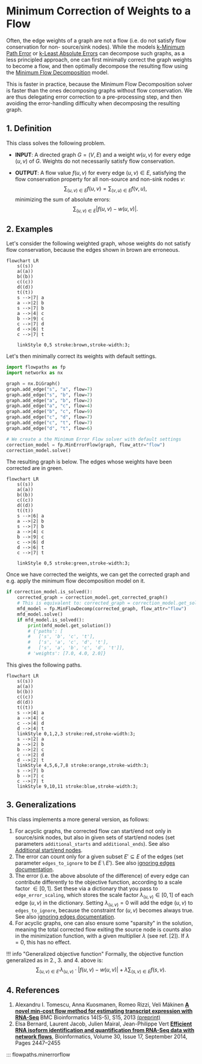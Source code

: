 # Minimum Correction of Weights to a Flow

Often, the edge weights of a graph are not a flow (i.e. do not satisfy flow conservation for non- source/sink nodes). While the models [k-Minimum Path Error](k-min-path-error.md) or [k-Least Absolute Errors](k-least-absolute-errors.md) can decompose such graphs, as a less principled approach, one can first minimally correct the graph weights to become a flow, and then optimally decompose the resulting flow using the [Minimum Flow Decomposition](minimum-flow-decomposition.md) model. 

This is faster in practice, because the Minimum Flow Decomposition solver is faster than the ones decomposing graphs without flow conservation. We are thus delegating error correction to a pre-processing step, and then avoiding the error-handling difficulty when decomposing the resulting graph.

## 1. Definition

This class solves the following problem.

- **INPUT**: A directed graph $G = (V,E)$ and a weight $w(u,v)$ for every edge $(u,v)$ of $G$. Weights do not necessarily satisfy flow conservation. 

- **OUTPUT**: A flow value $f(u,v)$ for every edge $(u,v) \in E$, satisfying the flow conservation property for all non-source and non-sink nodes $v$:
$$
\sum_{(u,v) \in E} f(u,v) = \sum_{(v,u) \in E} f(v,u),
$$
minimizing the sum of absolute errors:
$$
\sum_{(u,v) \in E}\Big|f(u,v) - w(u,v)\Big|.
$$

## 2. Examples

Let's consider the following weighted graph, whose weights do not satisfy flow conservation, because the edges shown in brown are erroneous.

``` mermaid
flowchart LR
    s((s))
    a((a))
    b((b))
    c((c))
    d((d))
    t((t))
    s -->|7| a
    a -->|2| b
    s -->|7| b
    a -->|4| c
    b -->|9| c
    c -->|7| d
    d -->|6| t
    c -->|7| t

    linkStyle 0,5 stroke:brown,stroke-width:3;
```

Let's then minimally correct its weights with default settings.

```python hl_lines="15 16"
import flowpaths as fp
import networkx as nx

graph = nx.DiGraph()
graph.add_edge("s", "a", flow=7)
graph.add_edge("s", "b", flow=7)
graph.add_edge("a", "b", flow=2)
graph.add_edge("a", "c", flow=4)
graph.add_edge("b", "c", flow=9)
graph.add_edge("c", "d", flow=7)
graph.add_edge("c", "t", flow=7)
graph.add_edge("d", "t", flow=6)

# We create a the Minimum Error Flow solver with default settings
correction_model = fp.MinErrorFlow(graph, flow_attr="flow")
correction_model.solve()
```

The resulting graph is below. The edges whose weights have been corrected are in green.

``` mermaid
flowchart LR
    s((s))
    a((a))
    b((b))
    c((c))
    d((d))
    t((t))
    s -->|6| a
    a -->|2| b
    s -->|7| b
    a -->|4| c
    b -->|9| c
    c -->|6| d
    d -->|6| t
    c -->|7| t

    linkStyle 0,5 stroke:green,stroke-width:3;
```

Once we have corrected the weights, we can get the corrected graph and e.g. apply the minimum flow decomposition model on it.

```python hl_lines="2 3"
if correction_model.is_solved():
    corrected_graph = correction_model.get_corrected_graph()
    # This is equivalent to: corrected_graph = correction_model.get_solution()["graph"]
    mfd_model = fp.MinFlowDecomp(corrected_graph, flow_attr="flow")
    mfd_model.solve()
    if mfd_model.is_solved():
        print(mfd_model.get_solution())
        # {'paths': [
        #   ['s', 'b', 'c', 't'], 
        #   ['s', 'a', 'c', 'd', 't'], 
        #   ['s', 'a', 'b', 'c', 'd', 't']], 
        # 'weights': [7.0, 4.0, 2.0]}
```

This gives the following paths.

``` mermaid
flowchart LR
    s((s))
    a((a))
    b((b))
    c((c))
    d((d))
    t((t))
    s -->|4| a
    a -->|4| c
    c -->|4| d
    d -->|4| t
    linkStyle 0,1,2,3 stroke:red,stroke-width:3;
    s -->|2| a
    a -->|2| b
    b -->|2| c
    c -->|2| d
    d -->|2| t
    linkStyle 4,5,6,7,8 stroke:orange,stroke-width:3;
    s -->|7| b
    b -->|7| c
    c -->|7| t
    linkStyle 9,10,11 stroke:blue,stroke-width:3;
```

## 3. Generalizations

This class implements a more general version, as follows:

1. For acyclic graphs, the corrected flow can start/end not only in source/sink nodes, but also in given sets of start/end nodes (set parameters `additional_starts` and `additional_ends`). See also [Additional start/end nodes](additional-start-end-nodes.md).
2. The error can count only for a given subset $E' \subseteq E$ of the edges (set parameter `edges_to_ignore` to be $E \setminus E'$). See also [ignoring edges documentation](ignoring-edges.md).
3. The error (i.e. the above absolute of the difference) of every edge can contribute differently to the objective function, according to a scale factor $\in [0,1]$. Set these via a dictionary that you pass to `edge_error_scaling`, which stores the scale factor $\lambda_{(u,v)} \in [0,1]$ of each edge $(u,v)$ in the dictionary. Setting $\lambda_{(u,v)} = 0$ will add the edge $(u,v)$ to `edges_to_ignore`, because the constraint for $(u,v)$ becomes always true. See also [ignoring edges documentation](ignoring-edges.md).
4. For acyclic graphs, one can also ensure some "sparsity" in the solution, meaning the total corrected flow exiting the source node is counts also in the minimization function, with a given multiplier $\lambda$ (see ref. [2]). If $\lambda = 0$, this has no effect.

!!! info "Generalized objective function"
    Formally, the objective function generalized as in 2., 3. and 4. above is:
    $$
    \sum_{(u,v) \in E'}\lambda_{(u,v)} \cdot \Big|f(u,v) - w(u,v)\Big| + \lambda \sum_{(s,v) \in E} f(s,v).
    $$

## 4. References

1. Alexandru I. Tomescu, Anna Kuosmanen, Romeo Rizzi, Veli Mäkinen
[**A novel min-cost flow method for estimating transcript expression with RNA-Seq**](http://www.biomedcentral.com/1471-2105/14/S5/S15) BMC Bioinformatics 14(S-5), S15, 2013 [(preprint)](http://cs.helsinki.fi/u/tomescu/papers/RECOMB-Seq-2013.pdf)
2. Elsa Bernard, Laurent Jacob, Julien Mairal, Jean-Philippe Vert
[**Efficient RNA isoform identification and quantification from RNA-Seq data with network flows**](https://doi.org/10.1093/bioinformatics/btu317), Bioinformatics, Volume 30, Issue 17, September 2014, Pages 2447–2455

::: flowpaths.minerrorflow
